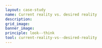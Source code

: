 ```yaml
---
layout: case-study
name: Current reality vs. desired reality
description:
grid_image:
banner_image:
principle: look--think
tool: current-reality-vs--desired-reality
---
```



